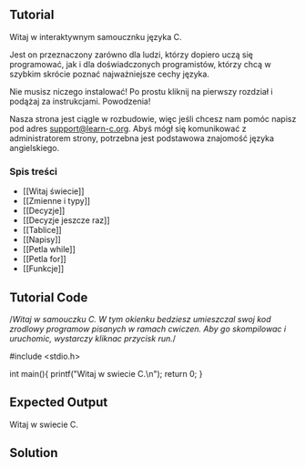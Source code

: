 Tutorial
--------

Witaj w interaktywnym samoucznku języka C.

Jest on przeznaczony zarówno dla ludzi, którzy dopiero uczą się programować, jak i dla doświadczonych programistów, 
którzy chcą w szybkim skrócie poznać najważniejsze cechy języka.

Nie musisz niczego instalować! Po prostu kliknij na pierwszy rozdział i podążaj za instrukcjami. Powodzenia!

Nasza strona jest ciągle w rozbudowie, więc jeśli chcesz nam pomóc napisz pod adres support@learn-c.org.
Abyś mógł się komunikować z administratorem strony, potrzebna jest podstawowa znajomość języka angielskiego.

### Spis treści
- [[Witaj świecie]]
- [[Zmienne i typy]]
- [[Decyzje]]
- [[Decyzje jeszcze raz]]
- [[Tablice]]
- [[Napisy]]
- [[Petla while]]
- [[Petla for]]
- [[Funkcje]]

Tutorial Code
-------------
/*Witaj w samouczku C. W tym okienku bedziesz
umieszczal swoj kod zrodlowy programow pisanych
w ramach cwiczen. Aby go skompilowac i uruchomic,
wystarczy kliknac przycisk run.*/

#include <stdio.h>

int main(){
    printf("Witaj w swiecie C.\n");
    return 0;
}

Expected Output
---------------
Witaj w swiecie C.

Solution
--------
